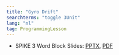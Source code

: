 ```yaml
---
title: "Gyro Drift"
searchterms: "toggle 3Unit"
lang: "nl"
tag: ProgrammingLesson
---
```

 <ul>
 <li class="ng-binding">SPIKE 3 Word Block Slides:
 <a href="ProgrammingLessons/SP3GyroDrift.pptx">PPTX</a>,
 <a href="ProgrammingLessons/SP3GyroDrift.pdf">PDF</a>
 </li>

 </ul>
